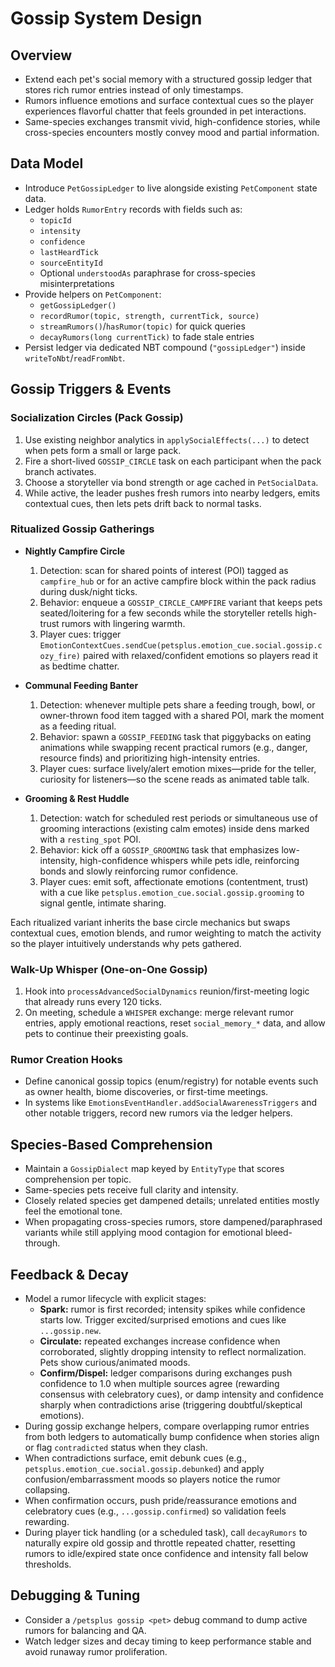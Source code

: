 # Gossip System Design

## Overview
- Extend each pet's social memory with a structured gossip ledger that stores rich rumor entries instead of only timestamps.
- Rumors influence emotions and surface contextual cues so the player experiences flavorful chatter that feels grounded in pet interactions.
- Same-species exchanges transmit vivid, high-confidence stories, while cross-species encounters mostly convey mood and partial information.

## Data Model
- Introduce `PetGossipLedger` to live alongside existing `PetComponent` state data.
- Ledger holds `RumorEntry` records with fields such as:
  - `topicId`
  - `intensity`
  - `confidence`
  - `lastHeardTick`
  - `sourceEntityId`
  - Optional `understoodAs` paraphrase for cross-species misinterpretations
- Provide helpers on `PetComponent`:
  - `getGossipLedger()`
  - `recordRumor(topic, strength, currentTick, source)`
  - `streamRumors()`/`hasRumor(topic)` for quick queries
  - `decayRumors(long currentTick)` to fade stale entries
- Persist ledger via dedicated NBT compound (`"gossipLedger"`) inside `writeToNbt`/`readFromNbt`.

## Gossip Triggers & Events
### Socialization Circles (Pack Gossip)
1. Use existing neighbor analytics in `applySocialEffects(...)` to detect when pets form a small or large pack.
2. Fire a short-lived `GOSSIP_CIRCLE` task on each participant when the pack branch activates.
3. Choose a storyteller via bond strength or age cached in `PetSocialData`.
4. While active, the leader pushes fresh rumors into nearby ledgers, emits contextual cues, then lets pets drift back to normal tasks.

### Ritualized Gossip Gatherings
- **Nightly Campfire Circle**
  1. Detection: scan for shared points of interest (POI) tagged as `campfire_hub` or for an active campfire block within the pack radius during dusk/night ticks.
  2. Behavior: enqueue a `GOSSIP_CIRCLE_CAMPFIRE` variant that keeps pets seated/loitering for a few seconds while the storyteller retells high-trust rumors with lingering warmth.
  3. Player cues: trigger `EmotionContextCues.sendCue(petsplus.emotion_cue.social.gossip.cozy_fire)` paired with relaxed/confident emotions so players read it as bedtime chatter.

- **Communal Feeding Banter**
  1. Detection: whenever multiple pets share a feeding trough, bowl, or owner-thrown food item tagged with a shared POI, mark the moment as a feeding ritual.
  2. Behavior: spawn a `GOSSIP_FEEDING` task that piggybacks on eating animations while swapping recent practical rumors (e.g., danger, resource finds) and prioritizing high-intensity entries.
  3. Player cues: surface lively/alert emotion mixes—pride for the teller, curiosity for listeners—so the scene reads as animated table talk.

- **Grooming & Rest Huddle**
  1. Detection: watch for scheduled rest periods or simultaneous use of grooming interactions (existing calm emotes) inside dens marked with a `resting_spot` POI.
  2. Behavior: kick off a `GOSSIP_GROOMING` task that emphasizes low-intensity, high-confidence whispers while pets idle, reinforcing bonds and slowly reinforcing rumor confidence.
  3. Player cues: emit soft, affectionate emotions (contentment, trust) with a cue like `petsplus.emotion_cue.social.gossip.grooming` to signal gentle, intimate sharing.

Each ritualized variant inherits the base circle mechanics but swaps contextual cues, emotion blends, and rumor weighting to match the activity so the player intuitively understands why pets gathered.

### Walk-Up Whisper (One-on-One Gossip)
1. Hook into `processAdvancedSocialDynamics` reunion/first-meeting logic that already runs every 120 ticks.
2. On meeting, schedule a `WHISPER` exchange: merge relevant rumor entries, apply emotional reactions, reset `social_memory_*` data, and allow pets to continue their preexisting goals.

### Rumor Creation Hooks
- Define canonical gossip topics (enum/registry) for notable events such as owner health, biome discoveries, or first-time meetings.
- In systems like `EmotionsEventHandler.addSocialAwarenessTriggers` and other notable triggers, record new rumors via the ledger helpers.

## Species-Based Comprehension
- Maintain a `GossipDialect` map keyed by `EntityType` that scores comprehension per topic.
- Same-species pets receive full clarity and intensity.
- Closely related species get dampened details; unrelated entities mostly feel the emotional tone.
- When propagating cross-species rumors, store dampened/paraphrased variants while still applying mood contagion for emotional bleed-through.

## Feedback & Decay
- Model a rumor lifecycle with explicit stages:
  - **Spark:** rumor is first recorded; intensity spikes while confidence starts low. Trigger excited/surprised emotions and cues like `...gossip.new`.
  - **Circulate:** repeated exchanges increase confidence when corroborated, slightly dropping intensity to reflect normalization. Pets show curious/animated moods.
  - **Confirm/Dispel:** ledger comparisons during exchanges push confidence to 1.0 when multiple sources agree (rewarding consensus with celebratory cues), or damp intensity and confidence sharply when contradictions arise (triggering doubtful/skeptical emotions).
- During gossip exchange helpers, compare overlapping rumor entries from both ledgers to automatically bump confidence when stories align or flag `contradicted` status when they clash.
- When contradictions surface, emit debunk cues (e.g., `petsplus.emotion_cue.social.gossip.debunked`) and apply confusion/embarrassment moods so players notice the rumor collapsing.
- When confirmation occurs, push pride/reassurance emotions and celebratory cues (e.g., `...gossip.confirmed`) so validation feels rewarding.
- During player tick handling (or a scheduled task), call `decayRumors` to naturally expire old gossip and throttle repeated chatter, resetting rumors to idle/expired state once confidence and intensity fall below thresholds.

## Debugging & Tuning
- Consider a `/petsplus gossip <pet>` debug command to dump active rumors for balancing and QA.
- Watch ledger sizes and decay timing to keep performance stable and avoid runaway rumor proliferation.
